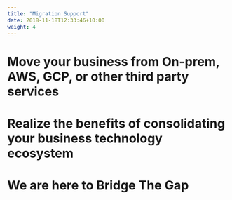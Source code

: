 ```yaml
---
title: "Migration Support"
date: 2018-11-18T12:33:46+10:00
weight: 4
---
```


# Move your business from On-prem, AWS, GCP, or other third party services

# Realize the benefits of consolidating your business technology ecosystem

# We are here to Bridge The Gap
